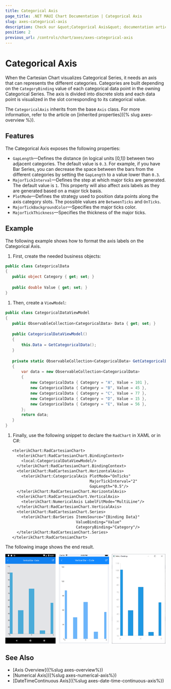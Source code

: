 ```yaml
---
title: Categorical Axis
page_title: .NET MAUI Chart Documentation | Categorical Axis
slug: axes-categorical-axis
description: Check our &quot;Categorical Axis&quot; documentation article for Telerik Chart for .NET MAUI.
position: 2
previous_url: /controls/chart/axes/axes-categorical-axis
---
```


# Categorical Axis

When the Cartesian Chart visualizes Categorical Series, it needs an axis that can represents the different categories. Categories are built depending on the `CategoryBinding` value of each categorical data point in the owning Categorical Series. The axis is divided into discrete slots and each data point is visualized in the slot corresponding to its categorical value.

The `CategoricalAxis` inherits from the base `Axis` class. For more information, refer to the article on [inherited properties]({% slug axes-overview %}).

## Features

The Categorical Axis exposes the following properties:

- `GapLength`&mdash;Defines the distance (in logical units [0,1]) between two adjacent categories. The default value is `0.3`. For example, if you have Bar Series, you can decrease the space between the bars from the different categories by setting the `GapLength` to a value lower than `0.3`.
- `MajorTickInterval`&mdash;Defines the step at which major ticks are generated. The default value is `1`. This property will also affect axis labels as they are generated based on a major tick basis.
- `PlotMode`&mdash;Defines the strategy used to position data points along the axis category slots. The possible values are `BetweenTicks` and `OnTicks`.
- `MajorTickBackgroundColor`&mdash;Specifies the major ticks color.
- `MajorTickThickness`&mdash;Specifies the thickness of the major ticks.

## Example

The following example shows how to format the axis labels on the Categorical Axis.

1. First, create the needed business objects:

 ```C#
public class CategoricalData
{
    public object Category { get; set; }

    public double Value { get; set; }
}
```

1. Then, create a `ViewModel`:

 ```C#
public class CategoricalDataViewModel
{
    public ObservableCollection<CategoricalData> Data { get; set; }

    public CategoricalDataViewModel()
    {
        this.Data = GetCategoricalData();
    }

    private static ObservableCollection<CategoricalData> GetCategoricalData()
    {
        var data = new ObservableCollection<CategoricalData>
        {
            new CategoricalData { Category = "A", Value = 101 },
            new CategoricalData { Category = "B", Value = 45 },
            new CategoricalData { Category = "C", Value = 77 },
            new CategoricalData { Category = "D", Value = 15 },
            new CategoricalData { Category = "E", Value = 56 },
        };
        return data;
    }
}
 ```

1. Finally, use the following snippet to declare the `RadChart` in XAML or in C#:

 ```XAML
    <telerikChart:RadCartesianChart>
	  <telerikChart:RadCartesianChart.BindingContext>
	    <local:CategoricalDataViewModel/>
	  </telerikChart:RadCartesianChart.BindingContext>
	  <telerikChart:RadCartesianChart.HorizontalAxis>
	    <telerikChart:CategoricalAxis PlotMode="OnTicks"
								      MajorTickInterval="2"
									  GapLength="0.5"/>
	  </telerikChart:RadCartesianChart.HorizontalAxis>
	  <telerikChart:RadCartesianChart.VerticalAxis>
	    <telerikChart:NumericalAxis LabelFitMode="MultiLine"/>
	  </telerikChart:RadCartesianChart.VerticalAxis>
	  <telerikChart:RadCartesianChart.Series>
	    <telerikChart:BarSeries ItemsSource="{Binding Data}"
		                        ValueBinding="Value"
                                CategoryBinding="Category"/>
	  </telerikChart:RadCartesianChart.Series>
    </telerikChart:RadCartesianChart>
 ```


The following image shows the end result.

![CategoricalAxis](images/axes-categorical-axis-example.png)

## See Also

- [Axis Overview]({%slug axes-overview%})
- [Numerical Axis]({%slug axes-numerical-axis%})
- [DateTimeContinuous Axis]({%slug axes-date-time-continuous-axis%})

